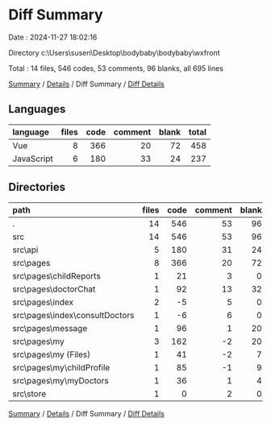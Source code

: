 # Diff Summary

Date : 2024-11-27 18:02:16

Directory c:\\Users\\susen\\Desktop\\bodybaby\\bodybaby\\wxfront

Total : 14 files,  546 codes, 53 comments, 96 blanks, all 695 lines

[Summary](results.md) / [Details](details.md) / Diff Summary / [Diff Details](diff-details.md)

## Languages
| language | files | code | comment | blank | total |
| :--- | ---: | ---: | ---: | ---: | ---: |
| Vue | 8 | 366 | 20 | 72 | 458 |
| JavaScript | 6 | 180 | 33 | 24 | 237 |

## Directories
| path | files | code | comment | blank | total |
| :--- | ---: | ---: | ---: | ---: | ---: |
| . | 14 | 546 | 53 | 96 | 695 |
| src | 14 | 546 | 53 | 96 | 695 |
| src\\api | 5 | 180 | 31 | 24 | 235 |
| src\\pages | 8 | 366 | 20 | 72 | 458 |
| src\\pages\\childReports | 1 | 21 | 3 | 0 | 24 |
| src\\pages\\doctorChat | 1 | 92 | 13 | 32 | 137 |
| src\\pages\\index | 2 | -5 | 5 | 0 | 0 |
| src\\pages\\index\\consultDoctors | 1 | -6 | 6 | 0 | 0 |
| src\\pages\\message | 1 | 96 | 1 | 20 | 117 |
| src\\pages\\my | 3 | 162 | -2 | 20 | 180 |
| src\\pages\\my (Files) | 1 | 41 | -2 | 7 | 46 |
| src\\pages\\my\\childProfile | 1 | 85 | -1 | 9 | 93 |
| src\\pages\\my\\myDoctors | 1 | 36 | 1 | 4 | 41 |
| src\\store | 1 | 0 | 2 | 0 | 2 |

[Summary](results.md) / [Details](details.md) / Diff Summary / [Diff Details](diff-details.md)